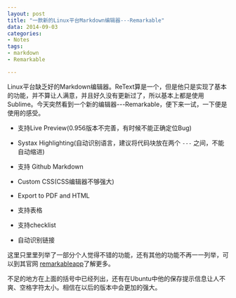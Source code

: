 ```yaml
---
layout: post
title: "一款新的Linux平台Markdown编辑器---Remarkable"
data: 2014-09-03
categories:
- Notes
tags:
- markdown
- Remarkable

---
```


Linux平台缺乏好的Markdown编辑器。ReText算是一个，但是他只是实现了基本的功能，并不算让人满意，并且好久没有更新过了，所以基本上都是使用Sublime。今天突然看到一个新的编辑器---Remarkable，便下来一试，一下便是使用的感受。

- 支持Live Preview(0.956版本不完善，有时候不能正确定位Bug)

- Systax Highlighting(自动识别语言，建议将代码块放在两个 `---` 之间，不能自动缩进)

- 支持 Github Markdown

- Custom CSS(CSS编辑器不够强大)

- Export to PDF and HTML

- 支持表格

- 支持checklist

- 自动识别链接

这里只里里列举了一部分个人觉得不错的功能，还有其他的功能不再一一列举，可以到其官网 [remarkableapp](http://remarkableapp.net/)了解更多。

不足的地方在上面的括号中已经列出，还有在Ubuntu中他的保存提示信息让人不爽、空格字符太小。相信在以后的版本中会更加的强大。
